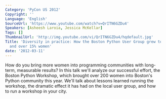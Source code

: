 ```yaml
---
Category: 'PyCon US 2012'
Copyright: ''
Language: 'English'
SourceUrl: 'https://www.youtube.com/watch?v=QrITN6GZDu4'
Speakers: [Asheesh Laroia, Jessica McKellar]
Tags: []
ThumbnailUrl: 'http://img.youtube.com/vi/QrITN6GZDu4/hqdefault.jpg'
Title: 'Diversity in practice: How the Boston Python User Group grew to 1700 people
  and over 15% women'
date: '2012-03-11'
---
```

How do you bring more women into programming communities with long-term,
measurable results? In this talk we'll analyze our successful effort, the
Boston Python Workshop, which brought over 200 women into Boston's Python
community this year. We'll talk about lessons learned running the workshop,
the dramatic effect it has had on the local user group, and how to run a
workshop in your city.

